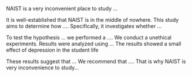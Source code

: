 

NAIST is a very inconvenient place to study ...

It is well-established that NAIST is in the middle of nowhere. This study aims to determine how .... Specifically, it investigates whether ... 



To test the hypothesis ... we performed a .... 
We conduct a unethical experiments.
Results were analyzed using ... The results showed a small effect of depression in the student life 



These results suggest that ... We recommend that .... That is why NAIST is very inconvenience to study...

